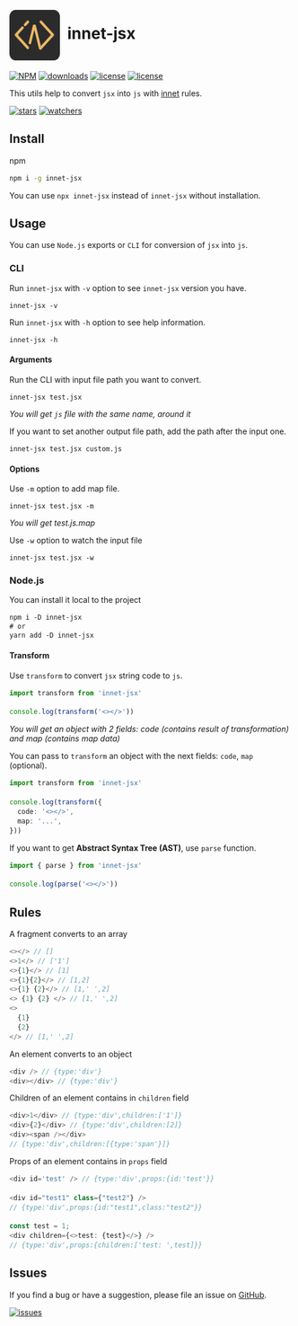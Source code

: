 <a href="https://www.npmjs.com/package/innet"><img src="https://raw.githubusercontent.com/d8corp/innet/main/logo.svg" align="left" width="90" height="90" alt="InnetJs logo by Mikhail Lysikov"></a>

# &nbsp; innet-jsx

&nbsp;

[![NPM](https://img.shields.io/npm/v/innet-jsx.svg)](https://www.npmjs.com/package/innet-jsx)
[![downloads](https://img.shields.io/npm/dm/innet-jsx.svg)](https://www.npmtrends.com/innet-jsx)
[![license](https://img.shields.io/npm/l/innet-jsx)](https://github.com/d8corp/innet-jsx/blob/main/LICENSE)
[![license](https://img.shields.io/badge/Changelog-⋮-brightgreen)](https://changelogs.xyz/innet-jsx)

This utils help to convert `jsx` into `js` with [innet](https://www.npmjs.com/package/innet) rules.

[![stars](https://img.shields.io/github/stars/d8corp/innet-jsx?style=social)](https://github.com/d8corp/innet-jsx/stargazers)
[![watchers](https://img.shields.io/github/watchers/d8corp/innet-jsx?style=social)](https://github.com/d8corp/innet-jsx/watchers)

## Install

npm
```bash
npm i -g innet-jsx
```

You can use `npx innet-jsx` instead of `innet-jsx` without installation.

## Usage
You can use `Node.js` exports or `CLI` for conversion of `jsx` into `js`.

### CLI
Run `innet-jsx` with `-v` option to see `innet-jsx` version you have.
```shell
innet-jsx -v
```

Run `innet-jsx` with `-h` option to see help information.
```shell
innet-jsx -h
```

#### Arguments
Run the CLI with input file path you want to convert.
```shell
innet-jsx test.jsx
```
*You will get `js` file with the same name, around it*

If you want to set another output file path, add the path after the input one.
```shell
innet-jsx test.jsx custom.js
```

#### Options
Use `-m` option to add map file.
```shell
innet-jsx test.jsx -m
```
*You will get test.js.map*

Use `-w` option to watch the input file
```shell
innet-jsx test.jsx -w
```

### Node.js
You can install it local to the project
```shell
npm i -D innet-jsx
# or
yarn add -D innet-jsx
```

#### Transform
Use `transform` to convert `jsx` string code to `js`.
```typescript jsx
import transform from 'innet-jsx'

console.log(transform('<></>'))
```
*You will get an object with 2 fields: code (contains result of transformation) and map (contains map data)*

You can pass to `transform` an object with the next fields: `code`, `map` (optional).

```typescript jsx
import transform from 'innet-jsx'

console.log(transform({
  code: '<></>',
  map: '...',
}))
```

If you want to get **Abstract Syntax Tree (AST)**, use `parse` function.
```typescript jsx
import { parse } from 'innet-jsx'

console.log(parse('<></>'))
```

## Rules

A fragment converts to an array
```typescript jsx
<></> // []
<>1</> // ['1']
<>{1}</> // [1]
<>{1}{2}</> // [1,2]
<>{1} {2}</> // [1,' ',2]
<> {1} {2} </> // [1,' ',2]
<>
  {1}
  {2}
</> // [1,' ',2]
```

An element converts to an object
```typescript jsx
<div /> // {type:'div'}
<div></div> // {type:'div'}
```

Children of an element contains in `children` field
```typescript jsx
<div>1</div> // {type:'div',children:['1']}
<div>{2}</div> // {type:'div',children:[2]}
<div><span /></div>
// {type:'div',children:[{type:'span'}]}
```

Props of an element contains in `props` field
```typescript jsx
<div id='test' /> // {type:'div',props:{id:'test'}}

<div id="test1" class={"test2"} />
// {type:'div',props:{id:"test1",class:"test2"}}

const test = 1;
<div children={<>test: {test}</>} />
// {type:'div',props:{children:['test: ',test]}}
```

## Issues
If you find a bug or have a suggestion, please file an issue on [GitHub](https://github.com/d8corp/innet-jsx/issues).

[![issues](https://img.shields.io/github/issues-raw/d8corp/innet-jsx)](https://github.com/d8corp/innet-jsx/issues)

